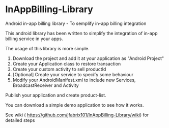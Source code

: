 InAppBilling-Library
====================

Android in-app billing library - To semplify in-app billing integration 

This android library has been written to simplify the integration of in-app billing service in your apps.

The usage of this library is more simple.

<ol>
<li> Download the project and add it at your application as "Android Project" </li> 
<li> Create your Application class to restore transaction  </li>
<li> Create your custom activity to sell productId  </li>
<li> [Optional] Create your service to specify some behaviour </li>
<li> Modify your AndroidManifest.xml to include new Services, BroadcastReceiver and Activity </li>
</ol>

Publish your application and create product-list.

You can download a simple demo application to see how it works.

See wiki ( https://github.com/jfabrix101/InAppBilling-Library/wiki) for detailed steps




  


